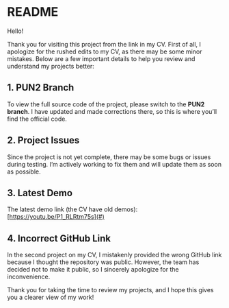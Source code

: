 # README

Hello!

Thank you for visiting this project from the link in my CV. First of all, I apologize for the rushed edits to my CV, as there may be some minor mistakes. Below are a few important details to help you review and understand my projects better:

## 1. PUN2 Branch
To view the full source code of the project, please switch to the **PUN2 branch**. I have updated and made corrections there, so this is where you’ll find the official code.

## 2. Project Issues
Since the project is not yet complete, there may be some bugs or issues during testing. I’m actively working to fix them and will update them as soon as possible.

## 3. Latest Demo
The latest demo link (the CV have old demos):  
[https://youtu.be/P1_RLRtm75s](#)

## 4. Incorrect GitHub Link
In the second project on my CV, I mistakenly provided the wrong GitHub link because I thought the repository was public. However, the team has decided not to make it public, so I sincerely apologize for the inconvenience.

Thank you for taking the time to review my projects, and I hope this gives you a clearer view of my work!
